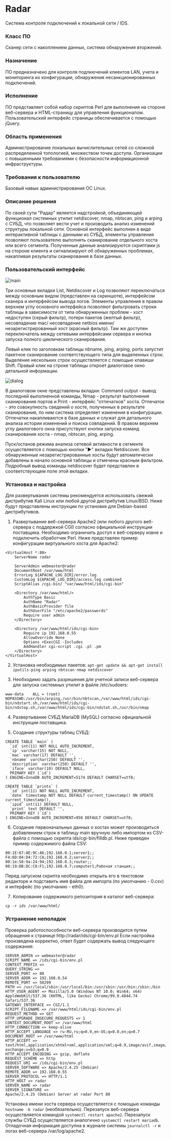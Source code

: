 # Radar
Система контроля подключений к локальной сети / IDS.

### Класс ПО
Сканер сети с накоплением данных, система обнаружения вторжений.

### Назначение
ПО предназначено для контроля подлкючений клиентов LAN, учета и мониторинга их конфигурации, обнаружения несанкционированных подключений.

### Исполнение
ПО представляет собой набор скриптов Perl для выполнения на стороне веб-сервера и HTML-страницу для управления функционалом. Пользовательский интерфейс страницы обеспечивается с помощью jQuery. 

### Область применения
Администрирование локальных вычислительных сетей со сложной распределенной топологией, множеством точек доступа. Организации с повышенными требованиями с безопасности информационной инфраструктуры.

### Требования к пользователю
Базовый навык администрирования ОС Linux.

### Описание решения
По своей сути "Радар" является надстройкой, объединяющей функционал системных утилит netdiscover, nmap, nbtscan, ping и arping с СУБД, что позволяет вести учет и производить анализ изменений структуры локальной сети. Основной интерфейс выполнен в виде интерактивной таблицы с данными из СУБД, элементы управления позволяют пользователю выполнять сканирование отдельного хоста или всего сегмента. Полученные данные анализируются скриптами js на стороне клиента и сигнализируют об обнаруженных проблемах, накапливая результаты сканирования в базе данных.

### Пользовательский интерфейс

![main](https://user-images.githubusercontent.com/100901877/161962460-399897c4-b0ea-4a96-89bc-1dcc5294e23b.png)

Три основные вкладки List, Netdiscover и Log позволяют переключаться между основным видом (представлен на скриншоте), интерфейсом сканера и интерфейсом вывода логов. Элементы управления в правом верхнем углу основного интерфейса позволяют фильтровать строки таблицы в зависимости от типа обнаруженных проблем - хост недоступен (серый фильтр), потери пакетов (желтый фильтр), несовпадение mac/ несовпадение netbios имени/ незарегистрированный хост (красный фильтр). Там же доступен переключатель между сетевыми интерфейсами сервера и кнопка запуска полного циклического сканирования.

Левый клик по заголовкам таблицы nbname, ping, arping, ports запустит пакетное сканирование соответствующего типа для выделенных строк. Выделение нескольких строк осуществляется с помощью клавиши Shift. Правый клик на строке таблицы откроет диалоговое окно детальной информации.

![dialog](https://user-images.githubusercontent.com/100901877/161967735-c75af9fc-00d1-4a9d-8337-0aa5008a357f.png)

В диалоговом окне представлены вкладки: Command output - вывод последней выполненной команды, Nmap - результат выполнения сканирования портов и Print - интерфейс "отпечатков" хоста. Отпечаток - это совокупность сведений о хосте, полученных в результате сканирования, по ним система определяет изменения в конфигурации. Отпечатки накапливаются в базе данных и служат для детального анализа истории изменений и поиска совпадений. В правом верхнем углу диалогового окна присутствуют кнопки запуска команд сканирования хоста - nmap, nbtscan, ping, arping.

Пуск/останов режима анализа сетевой активности в сегменте осуществляется с помощью кнопки "►" вкладки Netdiscover. Все обнаруженные незарегистрированные хосты будут автоматически добавлены в начало основной таблицы и отмечены красным фильтром. Подробный вывод команды netdiscover будет представлен в соответствующем поле этой вкладки.

### Установка и настройка
Для развертывания системы рекомендуется использовать свежий дистрибутив Kali Linux или любой другой дистрибутив Linux/BSD. Ниже будут представлены инструкции по установке для Debian-based дистрибутивов.

1. Развертывание веб-сервера Apache2 (или любого другого веб-сервера с поддержкой CGI) согласно официальной инструкции поставщика. Необходимо ограничить доступ к веб-серверу извне и подключить обработчик Perl. Ниже представлен пример конфигурации виртуального хоста для Apache2: 
``` 
<VirtualHost *:80>
	ServerName radar

	ServerAdmin webmaster@radar
	DocumentRoot /var/www/html
	ErrorLog ${APACHE_LOG_DIR}/error.log
	CustomLog ${APACHE_LOG_DIR}/access.log combined
	ScriptAlias /cgi-bin/ "var/www/html/ids/cgi-bin"
	
	<Directory /var/www/html/>
	    AuthType Basic
	    AuthName "Radar"
	    AuthBasicProvider file
	    AuthUserFile "/etc/apache2/passwords"
	    Require user admin
	</Directory>

	<Directory /var/www/html/ids/cgi-bin>
	    Require ip 192.168.0.55 
	    AllowOverride None
	    Options +ExecCGI -Includes
	    AddHandler cgi-script .cgi .pl .pm
	</Directory>
</VirtualHost>
```

2. Установка необходимых пакетов: ` apt-get update && apt-get install iputils-ping arping nbtscan nmap netdiscover `

3. Необходимо задать разрешения для учетной записи веб-сервера для запуска системных утилит в файле /etc/sudoers:
```
www-data	ALL = (root) NOPASSWD:/usr/bin/arping,/usr/bin/nbtscan,/var/www/html/ids/cgi-bin/ndstart.sh,/var/www/html/ids/cgi-bin/ndstop.sh,/var/www/html/ids/cgi-bin/ndstat.sh,/usr/bin/nmap
```
4. Развертывание СУБД MariaDB (MySQL) согласно официальной инструкции поставщика.

5. Создание структуры таблиц СУБД:
```
CREATE TABLE `main` (
  `id` int(11) NOT NULL AUTO_INCREMENT,
  `ip` varchar(15) NOT NULL,
  `mac` varchar(17) DEFAULT '',
  `nbname` varchar(250) DEFAULT '',
  `description` varchar(250) DEFAULT '',
  `iface` varchar(10) DEFAULT NULL,
  PRIMARY KEY (`id`)
) ENGINE=InnoDB AUTO_INCREMENT=5174 DEFAULT CHARSET=utf8;

CREATE TABLE `prints` (
  `id` int(11) NOT NULL AUTO_INCREMENT,
  `date` timestamp NOT NULL DEFAULT current_timestamp() ON UPDATE current_timestamp(),
  `ipid` int(11) DEFAULT NULL,
  `print` text DEFAULT '',
  PRIMARY KEY (`id`)
) ENGINE=InnoDB AUTO_INCREMENT=950 DEFAULT CHARSET=utf8;
```

6. Создание первоначальных данных о хостах может производиться добавлением строк в таблицу main вручную либо импортом из CSV-файла с помощью скрипта ids/cgi-bin/filldb.pl. Ниже приведен пример содержимого файла CSV:
```
00:1E:67:AE:9C:A6;192.168.0.1;server1;;
F4:6D:04:D4:72:CA;192.168.0.2;server2;;
00:1e:58:9a:24:94;192.168.0.3;router;;
00:19:DB:DC:C8:F1;192.168.0.7;computer1;Рабочая станция;;
```
Перед запуском скрипта необходимо открыть его в текстовом редакторе и подставить имя файла для импорта (по умолчанию - 0.csv) и интерфейс (по умолчанию -  eth0).

7. Копирование содержимого репозитория в каталог веб-сервера:
```
cp -r ids /var/www/html/
```

### Устранение неполадок

Проверка работоспособности веб-сервера производится путем обращения к странице http://radar/ids/cgi-bin/env.pl Если настройка произведена корректно, ответ будет содержать вывод следующего содержания:
```
SERVER_ADMIN => webmaster@radar
SCRIPT_NAME => /ids/cgi-bin/env.pl
CONTEXT_PREFIX =>
QUERY_STRING =>
SERVER_PORT => 80
SERVER_ADDR => 192.168.0.54
REMOTE_PORT => 50299
PATH => /usr/local/sbin:/usr/local/bin:/usr/sbin:/usr/bin:/sbin:/bin
HTTP_USER_AGENT => Mozilla/5.0 (Windows NT 10.0; Win64; x64) AppleWebKit/537.36 (KHTML, like Gecko) Chrome/99.0.4844.74 Safari/537.36
GATEWAY_INTERFACE => CGI/1.1
SCRIPT_FILENAME => /var/www/html/ids/cgi-bin/env.pl
REQUEST_METHOD => GET
HTTP_UPGRADE_INSECURE_REQUESTS => 1
CONTEXT_DOCUMENT_ROOT => /var/www/html
HTTP_CONNECTION => keep-alive
HTTP_ACCEPT_LANGUAGE => ru-RU,ru;q=0.9,en-US;q=0.8,en;q=0.7
DOCUMENT_ROOT => /var/www/html
HTTP_ACCEPT => text/html,application/xhtml+xml,application/xml;q=0.9,image/avif,image/webp,image/apng,*/*;q=0.8,application/signed-exchange;v=b3;q=0.9
HTTP_ACCEPT_ENCODING => gzip, deflate
REQUEST_SCHEME => http
REQUEST_URI => /ids/cgi-bin/env.pl
SERVER_SOFTWARE => Apache/2.4.25 (Debian)
REMOTE_ADDR => 192.168.0.55
SERVER_PROTOCOL => HTTP/1.1
HTTP_HOST => radar
SERVER_NAME => radar
SERVER_SIGNATURE =>
Apache/2.4.25 (Debian) Server at radar Port 80
```

Установка имени хоста сервера осуществляется с помощью команды `hostname -b radar` (необязательно).
Перезапуск веб-сервера осуществляется командой `systemctl restart apache2`.
Перезапуск службы СУБД осуществляется аналогично `systemctl restart mariadb`.
Отладочная информация доступна в журнале системы `journalctl -r` и логах веб-сервера /var/log/apache2.
